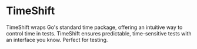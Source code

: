 # TimeShift
TimeShift wraps Go's standard time package, offering an intuitive way to control time in tests. TimeShift ensures predictable, time-sensitive tests with an interface you know. Perfect for testing.
